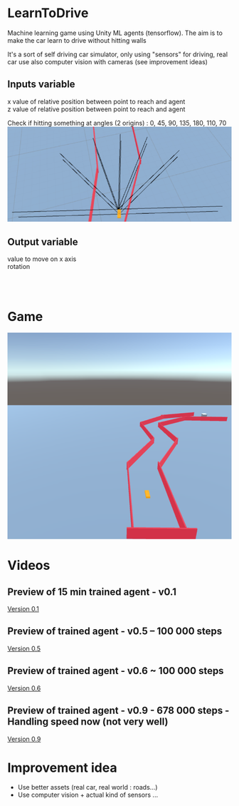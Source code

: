 # LearnToDrive

Machine learning game using Unity ML agents (tensorflow).
The aim is to make the car learn to drive without hitting walls

It's a sort of self driving car simulator, only using "sensors" for driving,
real car use also computer vision with cameras (see improvement ideas)

## Inputs variable
x value of relative position between point to reach and agent<br/>
z value of relative position between point to reach and agent<br/>

Check if hitting something at angles (2 origins) : 0, 45, 90, 135, 180, 110, 70
![Alt text](Screenshots/inputraycast.png?raw=true "Ray cast")

## Output variable
value to move on x axis<br/>
rotation

<br/><br/>

# Game

![Alt text](Screenshots/game.png?raw=true "Game screenshot 1")


# Videos
## Preview of 15 min trained agent - v0.1

[Version 0.1](https://www.youtube.com/watch?v=gEEcpYuBuBc)

## Preview of trained agent - v0.5 – 100 000 steps

[Version 0.5](https://www.youtube.com/watch?v=b91gtS0qliU)

## Preview of trained agent - v0.6 ~ 100 000 steps

[Version 0.6](https://www.youtube.com/watch?v=6817Ynku2Xg)

## Preview of trained agent - v0.9 - 678 000 steps - Handling speed now (not very well)

[Version 0.9](https://www.youtube.com/watch?v=U_c8JuvTiho)

# Improvement idea
 - Use better assets (real car, real world : roads...)
 - Use computer vision + actual kind of sensors
 ...


